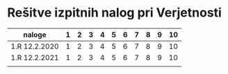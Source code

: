 # Rešitve izpitnih nalog pri Verjetnosti

| naloge     | 1 | 2 | 3 | 4 | 5 | 6 | 7 | 8 | 9 | 10 |
| ---     |  --- |  --- |  --- |  --- |  --- |  --- | --- |  --- |  --- |  --- |
|1.R   12.2.2020| 1 | 2 | 3 | 4 | 5 | 6 | 7 | 8 | 9 | 10 |
|1.R   12.2.2021| 1 | 2 | 3 | 4 | 5 | 6 | 7 | 8 | 9 | 10 |
||

